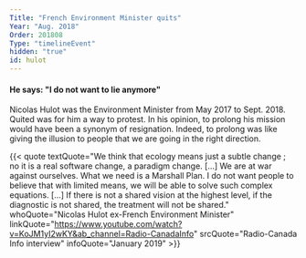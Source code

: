 ```yaml
---
Title: "French Environment Minister quits"
Year: "Aug. 2018"
Order: 201808
Type: "timelineEvent"
hidden: "true"
id: hulot
---
```


#### He says: "I do not want to lie anymore"

Nicolas Hulot was the Environment Minister from May 2017 to Sept. 2018. Quited was for him a way to protest. In his opinion, to prolong his mission would have been a synonym of resignation. Indeed, to prolong was like giving the illusion to people that we are going in the right direction.

{{< quote textQuote="We think that ecology means just a subtle change ; no it is a real software change, a paradigm change. [...] We are at war against ourselves. What we need is a Marshall Plan. I do not want people to believe that with limited means, we will be able to solve such complex equations. [...] If there is not a shared vision at the highest level, if the diagnostic is not shared, the treatment will not be shared." whoQuote="Nicolas Hulot ex-French Environment Minister" linkQuote="https://www.youtube.com/watch?v=KoJM1yI2wKY&ab_channel=Radio-CanadaInfo"  srcQuote="Radio-Canada Info interview" infoQuote="January 2019" >}}